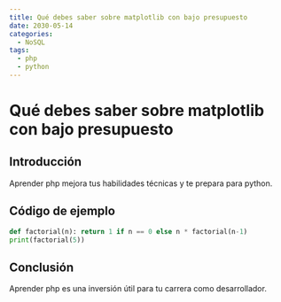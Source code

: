 ```yaml
---
title: Qué debes saber sobre matplotlib con bajo presupuesto
date: 2030-05-14
categories:
  - NoSQL
tags:
  - php
  - python
---
```


# Qué debes saber sobre matplotlib con bajo presupuesto

## Introducción

Aprender php mejora tus habilidades técnicas y te prepara para python.

## Código de ejemplo

```python
def factorial(n): return 1 if n == 0 else n * factorial(n-1)
print(factorial(5))
```

## Conclusión

Aprender php es una inversión útil para tu carrera como desarrollador.